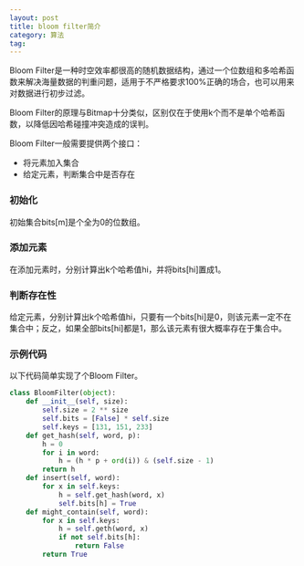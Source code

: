 ```yaml
---
layout: post
title: bloom filter简介
category: 算法
tag:
---
```


Bloom Filter是一种时空效率都很高的随机数据结构，通过一个位数组和多哈希函数来解决海量数据的判重问题，适用于不严格要求100%正确的场合，也可以用来对数据进行初步过滤。

Bloom Filter的原理与Bitmap十分类似，区别仅在于使用k个而不是单个哈希函数，以降低因哈希碰撞冲突造成的误判。

Bloom Filter一般需要提供两个接口：

- 将元素加入集合
- 给定元素，判断集合中是否存在

### 初始化

初始集合bits[m]是个全为0的位数组。

### 添加元素

在添加元素时，分别计算出k个哈希值hi，并将bits[hi]置成1。

### 判断存在性

给定元素，分别计算出k个哈希值hi，只要有一个bits[hi]是0，则该元素一定不在集合中；反之，如果全部bits[hi]都是1，那么该元素有很大概率存在于集合中。

### 示例代码

以下代码简单实现了个Bloom Filter。

```python
class BloomFilter(object):
    def __init__(self, size):
        self.size = 2 ** size
        self.bits = [False] * self.size
        self.keys = [131, 151, 233]
    def get_hash(self, word, p):
        h = 0
        for i in word:
            h = (h * p + ord(i)) & (self.size - 1)
        return h
    def insert(self, word):
        for x in self.keys:
            h = self.get_hash(word, x)
            self.bits[h] = True
    def might_contain(self, word):
        for x in self.keys:
            h = self.geth(word, x)
            if not self.bits[h]:
                return False
        return True
```
